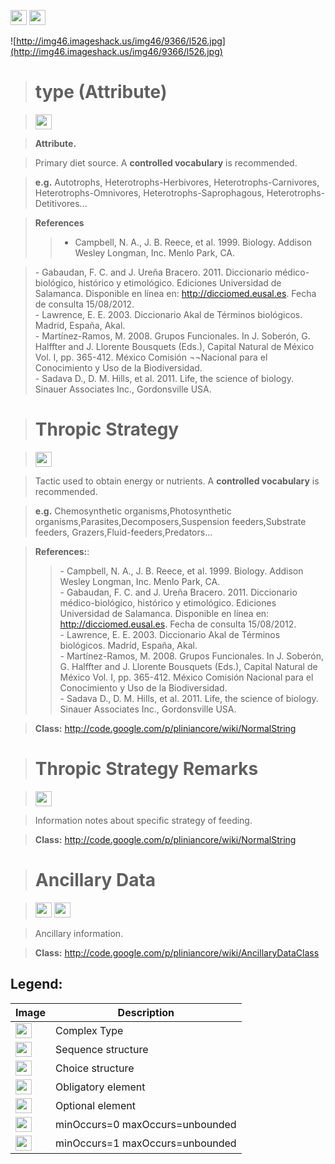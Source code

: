 <img src='http://img6.imageshack.us/img6/1315/sequencej.jpg' width='26' height='24' /> <img src='http://img198.imageshack.us/img198/6134/unoinfinito.jpg' width='26' height='24' />

![http://img46.imageshack.us/img46/9366/l526.jpg](http://img46.imageshack.us/img46/9366/l526.jpg)



> # type (Attribute) #

> <img src='http://img585.imageshack.us/img585/4808/optional.jpg' width='26' height='24' />

> <b>Attribute.</b>

> Primary diet source. A <b>controlled vocabulary</b> is recommended.

> <b>e.g.</b> Autotrophs, Heterotrophs-Herbivores, Heterotrophs-Carnivores, Heterotrophs-Omnivores, Heterotrophs-Saprophagous, Heterotrophs-Detitivores...

> <b>References</b>
> > - Campbell, N. A., J. B. Reece, et al. 1999. Biology. Addison Wesley Longman, Inc. Menlo Park, CA.<br>
<blockquote>- Gabaudan, F. C. and J. Ureña Bracero. 2011. Diccionario médico-biológico, histórico y etimológico. Ediciones Universidad de Salamanca. Disponible en línea en: <a href='http://dicciomed.eusal.es'>http://dicciomed.eusal.es</a>. Fecha de consulta 15/08/2012.<br>
- Lawrence, E. E. 2003. Diccionario Akal de Términos biológicos. Madrid, España, Akal.<br>
- Martínez-Ramos, M. 2008. Grupos Funcionales. In J. Soberón, G. Halffter and J. Llorente Bousquets (Eds.), Capital Natural de México Vol. I, pp. 365-412. México Comisión ¬¬Nacional para el Conocimiento y Uso de la Biodiversidad.<br>
- Sadava D., D. M. Hills, et al. 2011. Life, the science of biology. Sinauer Associates Inc., Gordonsville USA.<br></blockquote></li></ul>


<blockquote><h1>Thropic Strategy</h1></blockquote>

<blockquote><img src='http://img585.imageshack.us/img585/4808/optional.jpg' width='26' height='24' /></blockquote>

<blockquote>Tactic used to obtain energy or nutrients. A <b>controlled vocabulary</b> is recommended.</blockquote>

<blockquote><b>e.g.</b> Chemosynthetic organisms,Photosynthetic organisms,Parasites,Decomposers,Suspension feeders,Substrate feeders, Grazers,Fluid-feeders,Predators...</blockquote>

<blockquote><b>References:</b>:<br>
<blockquote>- Campbell, N. A., J. B. Reece, et al. 1999. Biology. Addison Wesley Longman, Inc. Menlo Park, CA. <br>
- Gabaudan, F. C. and J. Ureña Bracero. 2011. Diccionario médico-biológico, histórico y etimológico. Ediciones Universidad de Salamanca. Disponible en línea en: <a href='http://dicciomed.eusal.es'>http://dicciomed.eusal.es</a>. Fecha de consulta 15/08/2012.<br>
- Lawrence, E. E. 2003. Diccionario Akal de Términos biológicos. Madrid, España, Akal.<br>
- Martínez-Ramos, M. 2008. Grupos Funcionales. In J. Soberón, G. Halffter and J. Llorente Bousquets (Eds.), Capital Natural de México Vol. I, pp. 365-412. México Comisión Nacional para el Conocimiento y Uso de la Biodiversidad.<br>
- Sadava D., D. M. Hills, et al. 2011. Life, the science of biology. Sinauer Associates Inc., Gordonsville USA.<br></blockquote></blockquote>

<blockquote><b>Class:</b> <a href='http://code.google.com/p/pliniancore/wiki/NormalString'>http://code.google.com/p/pliniancore/wiki/NormalString</a></blockquote>


<blockquote><h1>Thropic Strategy Remarks</h1></blockquote>

<blockquote><img src='http://img585.imageshack.us/img585/4808/optional.jpg' width='26' height='24' /></blockquote>

<blockquote>Information notes about specific strategy of feeding.</blockquote>

<blockquote><b>Class:</b> <a href='http://code.google.com/p/pliniancore/wiki/NormalString'>http://code.google.com/p/pliniancore/wiki/NormalString</a></blockquote>

<blockquote><h1>Ancillary Data</h1></blockquote>

<blockquote><img src='http://img52.imageshack.us/img52/2777/elementkw.jpg' width='26' height='24' /> <img src='http://imageshack.us/a/img16/5397/multipleg.jpg' width='26' height='24' /></blockquote>

<blockquote>Ancillary information.</blockquote>

<blockquote><b>Class:</b> <a href='http://code.google.com/p/pliniancore/wiki/AncillaryDataClass'>http://code.google.com/p/pliniancore/wiki/AncillaryDataClass</a></blockquote>

<h2><b>Legend:</b></h2>

<table><thead><th>Image</th><th>Description</th></thead><tbody>
<tr><td><img src='http://imageshack.us/a/img16/5397/multipleg.jpg' width='26' height='24' /></td><td>Complex Type</td></tr>
<tr><td><img src='http://img6.imageshack.us/img6/1315/sequencej.jpg' width='26' height='24' /></td><td>Sequence structure</td></tr>
<tr><td><img src='http://img266.imageshack.us/img266/2791/choice.jpg' width='26' height='24' /></td><td>Choice structure</td></tr>
<tr><td><img src='http://img52.imageshack.us/img52/2777/elementkw.jpg' width='26' height='24' /></td><td>Obligatory element</td></tr>
<tr><td><img src='http://img585.imageshack.us/img585/4808/optional.jpg' width='26' height='24' /></td><td>Optional element</td></tr>
<tr><td><img src='http://img19.imageshack.us/img19/4356/infinitol.jpg' width='26' height='24' /></td><td>minOccurs=0 maxOccurs=unbounded</td></tr>
<tr><td><img src='http://img198.imageshack.us/img198/6134/unoinfinito.jpg' width='26' height='24' /></td><td>minOccurs=1 maxOccurs=unbounded</td></tr>